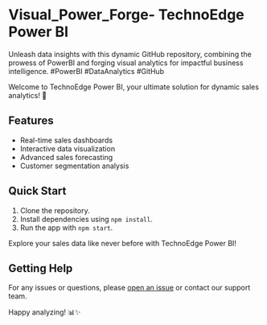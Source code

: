 # Visual_Power_Forge- TechnoEdge Power BI
Unleash data insights with this dynamic GitHub repository, combining the prowess of PowerBI and forging visual analytics for impactful business intelligence. #PowerBI #DataAnalytics #GitHub


Welcome to TechnoEdge Power BI, your ultimate solution for dynamic sales analytics! 🚀

## Features
- Real-time sales dashboards
- Interactive data visualization
- Advanced sales forecasting
- Customer segmentation analysis

## Quick Start
1. Clone the repository.
2. Install dependencies using `npm install`.
3. Run the app with `npm start`.

Explore your sales data like never before with TechnoEdge Power BI!

## Getting Help
For any issues or questions, please [open an issue](link_to_issues) or contact our support team.

Happy analyzing! 📊✨
